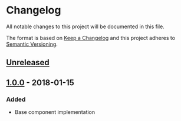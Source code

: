 # Changelog
All notable changes to this project will be documented in this file.

The format is based on [Keep a Changelog](http://keepachangelog.com/en/1.0.0/)
and this project adheres to [Semantic Versioning](http://semver.org/spec/v2.0.0.html).

## [Unreleased]

## [1.0.0] - 2018-01-15
### Added
- Base component implementation

[Unreleased]: https://github.com/andrey-tm/yii2-events/compare/1.0.0...HEAD
[1.0.0]: https://github.com/andrey-tm/yii2-events/tree/1.0.0
